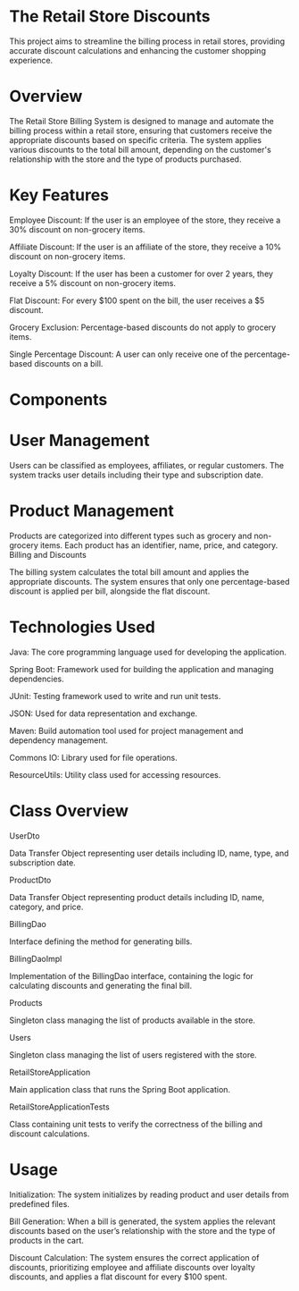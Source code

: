 # The Retail Store Discounts
This project aims to streamline the billing process in retail stores, providing accurate discount calculations and enhancing the customer shopping experience.

# Overview
The Retail Store Billing System is designed to manage and automate the billing process within a retail store, ensuring that customers receive the appropriate discounts based on specific criteria. The system applies various discounts to the total bill amount, depending on the customer's relationship with the store and the type of products purchased.

# Key Features
Employee Discount: If the user is an employee of the store, they receive a 30% discount on non-grocery items.

Affiliate Discount: If the user is an affiliate of the store, they receive a 10% discount on non-grocery items.

Loyalty Discount: If the user has been a customer for over 2 years, they receive a 5% discount on non-grocery items.

Flat Discount: For every $100 spent on the bill, the user receives a $5 discount.

Grocery Exclusion: Percentage-based discounts do not apply to grocery items.

Single Percentage Discount: A user can only receive one of the percentage-based discounts on a bill.

# Components

# User Management
Users can be classified as employees, affiliates, or regular customers.
The system tracks user details including their type and subscription date.

# Product Management
Products are categorized into different types such as grocery and non-grocery items.
Each product has an identifier, name, price, and category.
Billing and Discounts

The billing system calculates the total bill amount and applies the appropriate discounts.
The system ensures that only one percentage-based discount is applied per bill, alongside the flat discount.

# Technologies Used

Java: The core programming language used for developing the application.

Spring Boot: Framework used for building the application and managing dependencies.

JUnit: Testing framework used to write and run unit tests.

JSON: Used for data representation and exchange.

Maven: Build automation tool used for project management and dependency management.

Commons IO: Library used for file operations.

ResourceUtils: Utility class used for accessing resources.

# Class Overview

UserDto

Data Transfer Object representing user details including ID, name, type, and subscription date.

ProductDto

Data Transfer Object representing product details including ID, name, category, and price.

BillingDao

Interface defining the method for generating bills.

BillingDaoImpl

Implementation of the BillingDao interface, containing the logic for calculating discounts and generating the final bill.

Products

Singleton class managing the list of products available in the store.

Users

Singleton class managing the list of users registered with the store.

RetailStoreApplication

Main application class that runs the Spring Boot application.

RetailStoreApplicationTests

Class containing unit tests to verify the correctness of the billing and discount calculations.

# Usage

Initialization: The system initializes by reading product and user details from predefined files.

Bill Generation: When a bill is generated, the system applies the relevant discounts based on the user’s relationship with the store and the type of products in the cart.

Discount Calculation: The system ensures the correct application of discounts, prioritizing employee and affiliate discounts over loyalty discounts, and applies a flat discount for every $100 spent.

